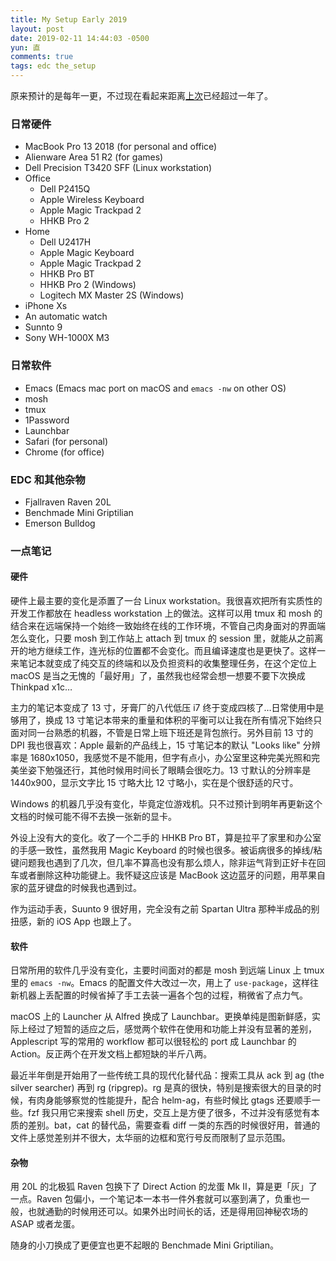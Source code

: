 ```yaml
---
title: My Setup Early 2019
layout: post
date: 2019-02-11 14:44:03 -0500
yun: 直
comments: true
tags: edc the_setup
---
```


原来预计的是每年一更，不过现在看起来距离[上次](/2017/06/15/my-setup-mid-2017.html)已经超过一年了。

### 日常硬件
- MacBook Pro 13 2018 (for personal and office)
- Alienware Area 51 R2 (for games)
- Dell Precision T3420 SFF (Linux workstation)
- Office
  - Dell P2415Q
  - Apple Wireless Keyboard
  - Apple Magic Trackpad 2
  - HHKB Pro 2
- Home
  - Dell U2417H
  - Apple Magic Keyboard
  - Apple Magic Trackpad 2
  - HHKB Pro BT
  - HHKB Pro 2 (Windows)
  - Logitech MX Master 2S (Windows)
- iPhone Xs
- An automatic watch
- Sunnto 9
- Sony WH-1000X M3

### 日常软件
- Emacs (Emacs mac port on macOS and `emacs -nw` on other OS)
- mosh
- tmux
- 1Password
- Launchbar
- Safari (for personal)
- Chrome (for office)

### EDC 和其他杂物
- Fjallraven Raven 20L
- Benchmade Mini Griptilian
- Emerson Bulldog

### 一点笔记
#### 硬件
硬件上最主要的变化是添置了一台 Linux workstation。我很喜欢把所有实质性的开发工作都放在 headless workstation 上的做法。这样可以用 tmux 和 mosh 的结合来在远端保持一个始终一致始终在线的工作环境，不管自己肉身面对的界面端怎么变化，只要 mosh 到工作站上 attach 到 tmux 的 session 里，就能从之前离开的地方继续工作，连光标的位置都不会变化。而且编译速度也是更快了。这样一来笔记本就变成了纯交互的终端和以及负担资料的收集整理任务，在这个定位上 macOS 是当之无愧的「最好用」了，虽然我也经常会想一想要不要下次换成 Thinkpad x1c…

主力的笔记本变成了 13 寸，牙膏厂的八代低压 i7 终于变成四核了…日常使用中是够用了，换成 13 寸笔记本带来的重量和体积的平衡可以让我在所有情况下始终只面对同一台熟悉的机器，不管是日常上班下班还是背包旅行。另外目前 13 寸的 DPI 我也很喜欢：Apple 最新的产品线上，15 寸笔记本的默认 "Looks like" 分辨率是 1680x1050，我感觉不是不能用，但字有点小，办公室里这种完美光照和完美坐姿下勉强还行，其他时候用时间长了眼睛会很吃力。13 寸默认的分辨率是 1440x900，显示文字比 15 寸略大比 12 寸略小，实在是个很舒适的尺寸。

Windows 的机器几乎没有变化，毕竟定位游戏机。只不过预计到明年再更新这个文档的时候可能不得不去换一张新的显卡。

外设上没有大的变化。收了一个二手的 HHKB Pro BT，算是拉平了家里和办公室的手感一致性，虽然我用 Magic Keyboard 的时候也很多。被诟病很多的掉线/粘键问题我也遇到了几次，但几率不算高也没有那么烦人，除非运气背到正好卡在回车或者删除这种功能键上。我怀疑这应该是 MacBook 这边蓝牙的问题，用苹果自家的蓝牙键盘的时候我也遇到过。

作为运动手表，Suunto 9 很好用，完全没有之前 Spartan Ultra 那种半成品的别扭感，新的 iOS App 也跟上了。

#### 软件
日常所用的软件几乎没有变化，主要时间面对的都是 mosh 到远端 Linux 上 tmux 里的 `emacs -nw`。Emacs 的配置文件大改过一次，用上了 `use-package`，这样往新机器上丢配置的时候省掉了手工去装一遍各个包的过程，稍微省了点力气。

macOS 上的 Launcher 从 Alfred 换成了 Launchbar。更换单纯是图新鲜感，实际上经过了短暂的适应之后，感觉两个软件在使用和功能上并没有显著的差别，Applescript 写的常用的 workflow 都可以很轻松的 port 成 Launchbar 的 Action。反正两个在开发文档上都短缺的半斤八两。

最近半年倒是开始用了一些传统工具的现代化替代品：搜索工具从 ack 到 ag (the silver searcher) 再到 rg (ripgrep)。rg 是真的很快，特别是搜索很大的目录的时候，有肉身能够察觉的性能提升，配合 helm-ag，有些时候比 gtags 还要顺手一些。fzf 我只用它来搜索 shell 历史，交互上是方便了很多，不过并没有感觉有本质的差别。bat，cat 的替代品，需要查看 diff 一类的东西的时候很好用，普通的文件上感觉差别并不很大，太华丽的边框和宽行号反而限制了显示范围。

#### 杂物
用 20L 的北极狐 Raven 包换下了 Direct Action 的龙蛋 Mk II，算是更「灰」了一点。Raven 包偏小，一个笔记本一本书一件外套就可以塞到满了，负重也一般，也就通勤的时候用还可以。如果外出时间长的话，还是得用回神秘农场的 ASAP 或者龙蛋。

随身的小刀换成了更便宜也更不起眼的 Benchmade Mini Griptilian。
